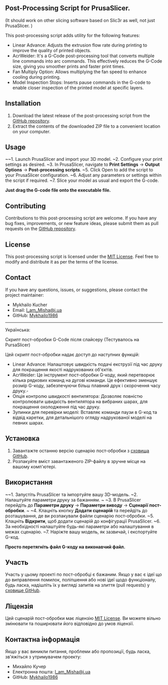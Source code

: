 ## Post-Processing Script for PrusaSlicer.
(It should work on other slicing software based on Slic3r as well, not just PrusaSlicer. )

This post-processing script adds utility for the following features:

- Linear Advance: Adjusts the extrusion flow rate during printing to improve the quality of printed objects.
- AcrWeider: It's a G-Code post-processing tool that converts multiple line commands into arc commands. This effectively reduces the G-Code size, giving you smoother prints and faster print times.
- Fan Multiply Option: Allows multiplying the fan speed to enhance cooling during printing.
- Model Inspection Stops: Inserts pause commands in the G-code to enable closer inspection of the printed model at specific layers.

## Installation

1. Download the latest release of the post-processing script from the [GitHub repository](https://github.com/Mykhailo1986/GCODE_post_processing/releases).
2. Extract the contents of the downloaded ZIP file to a convenient location on your computer.

## Usage

~~1. Launch PrusaSlicer and import your 3D model.
~2. Configure your print settings as desired.
~3. In PrusaSlicer, navigate to **Print Settings** -> **Output Options** -> **Post-processing scripts**.
~5. Click Open to add the script to your PrusaSlicer configuration.
~6. Adjust any parameters or settings within the script if required.
~7. Slice your model as usual and export the G-code.

**Just drag the G-code file onto the executable file.**

## Contributing

Contributions to this post-processing script are welcome. If you have any bug fixes, improvements, or new feature ideas, please submit them as pull requests on the [GitHub repository](https://github.com/Mykhailo1986/GCODE_post_processing).

## License

This post-processing script is licensed under the [MIT License](https://chat.openai.com/LICENSE). Feel free to modify and distribute it as per the terms of the license.

## Contact

If you have any questions, issues, or suggestions, please contact the project maintainer:

- Mykhailo Kucher
- Email: [I_am_Misha@i.ua](mailto:I_am_misha@i.ua)
- GitHub: [Mykhailo1986](https://github.com/Mykhailo1986)

---
Українська:


Скрипт пост-обробки G-Code після слайсеру (Тестувалось на PursaSlicer)

Цей скрипт пост-обробки надає доступ до наступних функцій:

- Linear Advance: Налаштовує швидкість подачі екструзії під час друку для покращення якості надрукованих об'єктів.
- AcrWeider: Це інструмент пост-обробки G-коду, який перетворює кілька рядкових команд на дугові команди. Це ефективно зменшує розмір G-коду, забезпечуючи більш плавний друк і скорочення часу друку.- 
- Опція контролю швидкості вентилятора: Дозволяє повністю контролювати швидкість вентилятора на вибраних шарах, для покращення охолодження під час друку.
- Зупинки для перевірки моделі: Вставляє команди паузи в G-код та відвід каретки, для детальнішого огляду надрукованої моделі на певних шарах.

## Установка

1. Завантажте останню версію сценарію пост-обробки з [сховища GitHub](https://github.com/Mykhailo1986/GCODE_post_processing/releases).
2. Розпакуйте вміст завантаженого ZIP-файлу в зручне місце на вашому комп'ютері.

## Використання

~~1. Запустіть PrusaSlicer та імпортуйте вашу 3D-модель. 
~2. Налаштуйте параметри друку за бажанням. ~
~3. В PrusaSlicer перейдіть до **Параметри друку** -> **Параметри виводу** -> **Сценарії пост-обробки**. ~
~4. Клацніть кнопку **Додати сценарій** та перейдіть до розташування, де ви розпакували файли сценарію пост-обробки. 
~5.  Клацніть **Відкрити**, щоб додати сценарій до конфігурації PrusaSlicer. 
~6.  За необхідності налаштуйте будь-які параметри або налаштування в межах сценарію.
~7.  Наріжте вашу модель, як зазвичай, і експортуйте G-код.

**Просто перетягніть файл G-коду на виконавчий файл.**

## Участь

Участь у цьому проекті по пост-обробці є бажаним. Якщо у вас є ідеї що до  виправлення помилок, поліпшення або нові ідеї щодо функціоналу, будь ласка, надішліть їх у вигляді запитів на злиття (pull requests) у [сховище GitHub](https://github.com/Mykhailo1986/GCODE_post_processing).

## Ліцензія

Цей сценарій пост-обробки має ліцензію [MIT License](https://chat.openai.com/LICENSE). Ви можете вільно змінювати та поширювати його відповідно до умов ліцензії.

## Контактна інформація

Якщо у вас виникли питання, проблеми або пропозиції, будь ласка, зв'яжіться з утримувачем проекту:

- Михайло Кучер
- Електронна пошта: [I_am_Misha@i.ua](mailto:I_am_misha@i.ua)
- GitHub: [Mykhailo1986](https://github.com/Mykhailo1986)
